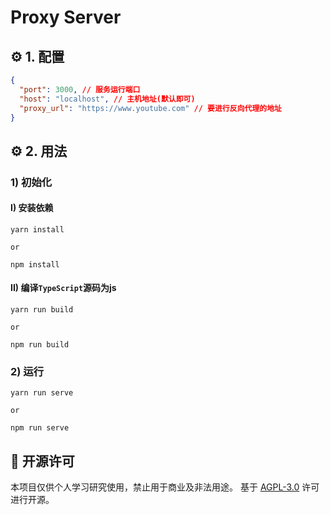# Proxy Server 

## ⚙️ 1. 配置
```json
{
  "port": 3000, // 服务运行端口
  "host": "localhost", // 主机地址(默认即可)
  "proxy_url": "https://www.youtube.com" // 要进行反向代理的地址
}
```

## ⚙️ 2. 用法
### 1) 初始化
#### I) 安装依赖
```shell
yarn install
```
`or`
```shell
npm install
```
#### II) 编译`TypeScript`源码为js
```shell
yarn run build
```
`or`
```shell
npm run build
```

### 2) 运行
```shell
yarn run serve
```
`or`
```shell
npm run serve
```

## 📜 开源许可
本项目仅供个人学习研究使用，禁止用于商业及非法用途。
基于 [AGPL-3.0](https://www.gnu.org/licenses/#AGPL) 许可进行开源。